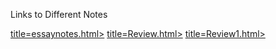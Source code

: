 Links to Different Notes

<a href="English/Essay/RA/essaynotes.html">title=essaynotes.html></a>
<a href="Physics/Review.html">title=Review.html></a>
<a href="Physics/Review1.html">title=Review1.html></a>
